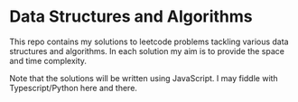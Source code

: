 # Data Structures and Algorithms

This repo contains my solutions to leetcode problems tackling various data structures and algorithms. In each solution my aim is to provide the space and time complexity.

Note that the solutions will be written using JavaScript. I may fiddle with Typescript/Python here and there.

